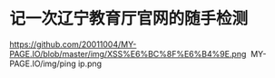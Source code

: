 # 记一次辽宁教育厅官网的随手检测
<IMG>https://github.com/20011004/MY-PAGE.IO/blob/master/img/XSS%E6%BC%8F%E6%B4%9E.png</IMG>
<IMG>  MY-PAGE.IO/img/ping ip.png </IMG>
